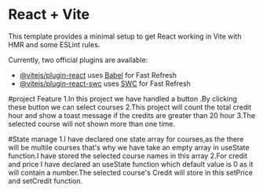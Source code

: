 # React + Vite

This template provides a minimal setup to get React working in Vite with HMR and some ESLint rules.

Currently, two official plugins are available:

- [@vitejs/plugin-react](https://github.com/vitejs/vite-plugin-react/blob/main/packages/plugin-react/README.md) uses [Babel](https://babeljs.io/) for Fast Refresh
- [@vitejs/plugin-react-swc](https://github.com/vitejs/vite-plugin-react-swc) uses [SWC](https://swc.rs/) for Fast Refresh

#project Feature
1.In this project we have handled a button .By clicking these button we can select courses
2.This project will count the total credit hour and show a toast message if the credits are greater than 20 hour
3.The selected course will not shown more than one time.

#State manage
1.I have declared one state array for courses,as the there will be multile courses that's why we have take an empty array in useState function.I have stored the selected course names in this array
2.For credit and price I have declared an useState function which default value is 0 as it will contain a number.The selected course's Credit will store in this setPrice and setCredit function.
